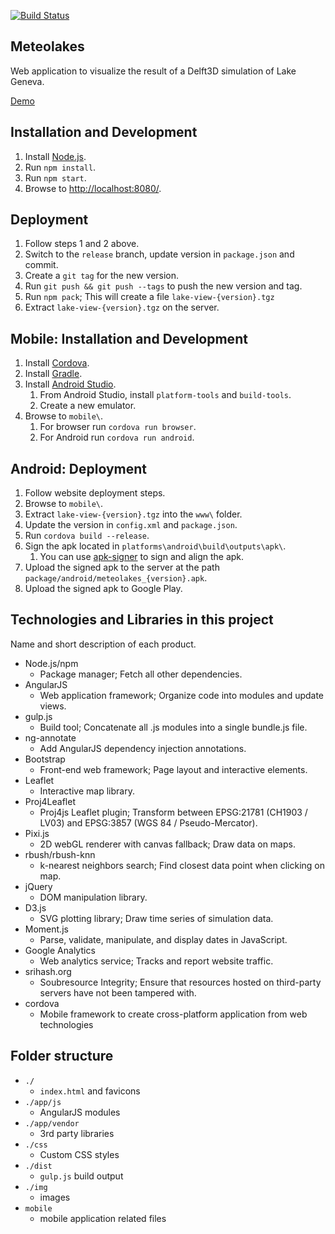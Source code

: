 [![Build Status](https://travis-ci.org/APHYS-EPFL/meteolakes.svg?branch=master)](https://travis-ci.org/APHYS-EPFL/meteolakes)

Meteolakes
--

Web application to visualize the result of a Delft3D simulation of Lake Geneva.

[Demo](http://meteolakes.epfl.ch/)

Installation and Development
--

1. Install [Node.js](https://nodejs.org/).
2. Run `npm install`.
3. Run `npm start`.
4. Browse to [http://localhost:8080/](http://localhost:8080/).


Deployment
--

1. Follow steps 1 and 2 above.
2. Switch to the `release` branch, update version in `package.json` and commit.
3. Create a `git tag` for the new version.
4. Run `git push && git push --tags` to push the new version and tag.
5. Run `npm pack`; This will create a file `lake-view-{version}.tgz`
6. Extract `lake-view-{version}.tgz` on the server.


Mobile: Installation and Development
--

1. Install [Cordova](https://cordova.apache.org/).
2. Install [Gradle](https://gradle.org/install).
3. Install [Android Studio](https://developer.android.com/studio/install.html).
    1. From Android Studio, install `platform-tools` and `build-tools`.
    2. Create a new emulator.
4. Browse to `mobile\`.
    1. For browser run `cordova run browser`.
    2. For Android run `cordova run android`.
  
Android: Deployment
--

1. Follow website deployment steps.
2. Browse to `mobile\`.
3. Extract `lake-view-{version}.tgz` into the `www\` folder.
4. Update the version in `config.xml` and `package.json`.
5. Run `cordova build --release`.
6. Sign the apk located in `platforms\android\build\outputs\apk\`.
    1. You can use [apk-signer](https://shatter-box.com/knowledgebase/android-apk-signing-tool-apk-signer/) to sign and align the apk.
7. Upload the signed apk to the server at the path `package/android/meteolakes_{version}.apk`.
8. Upload the signed apk to Google Play.

Technologies and Libraries in this project
--

Name and short description of each product.

- Node.js/npm
  - Package manager; Fetch all other dependencies.
- AngularJS
  - Web application framework; Organize code into modules and update views.
- gulp.js
  - Build tool; Concatenate all .js modules into a single bundle.js file.
- ng-annotate
  - Add AngularJS dependency injection annotations.
- Bootstrap
  - Front-end web framework; Page layout and interactive elements.
- Leaflet
  - Interactive map library.
- Proj4Leaflet
  - Proj4js Leaflet plugin; Transform between EPSG:21781 (CH1903 / LV03) and
    EPSG:3857 (WGS 84 / Pseudo-Mercator).
- Pixi.js
  - 2D webGL renderer with canvas fallback; Draw data on maps.
- rbush/rbush-knn
  - k-nearest neighbors search; Find closest data point when clicking on map.
- jQuery
  - DOM manipulation library.
- D3.js
  - SVG plotting library; Draw time series of simulation data.
- Moment.js
  - Parse, validate, manipulate, and display dates in JavaScript.
- Google Analytics
  - Web analytics service; Tracks and report website traffic.
- srihash.org
  - Soubresource Integrity; Ensure that resources hosted on third-party servers
    have not been tampered with.
- cordova
  - Mobile framework to create cross-platform application from web technologies


Folder structure
--

- `./`
  - `index.html` and favicons
- `./app/js`
  - AngularJS modules
- `./app/vendor`
  - 3rd party libraries
- `./css`
  - Custom CSS styles
- `./dist`
  - `gulp.js` build output
- `./img`
  - images
- `mobile`
  - mobile application related files
